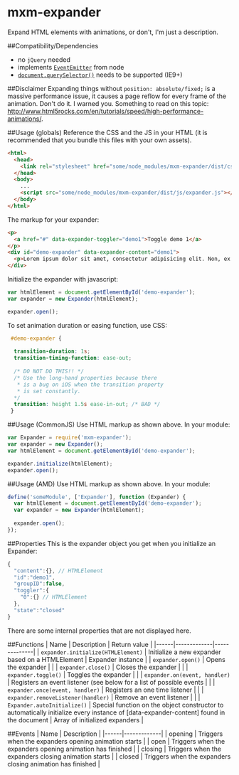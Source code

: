 # mxm-expander
Expand HTML elements with animations, or don't, I'm just a description.

##Compatibility/Dependencies
 - no `jQuery` needed
 - implements [`EventEmitter`](https://nodejs.org/api/events.html) from node
 - [`document.querySelector()`](http://caniuse.com/#feat=queryselector) needs to be supported (IE9+)

##Disclaimer
Expanding things without `position: absolute/fixed;` is a massive performance issue, it causes a page reflow for every frame of the animation. Don't do it. I warned you. Something to read on this topic: http://www.html5rocks.com/en/tutorials/speed/high-performance-animations/.

##Usage (globals)
Reference the CSS and the JS in your HTML (it is recommended that you bundle this files with your own assets).
```html
<html>
  <head>
    <link rel="stylesheet" href="some/node_modules/mxm-expander/dist/css/expander.css" />
  </head>
  <body>
    ...
    <script src="some/node_modules/mxm-expander/dist/js/expander.js"></script>
  </body>
</html>
```
The markup for your expander:
```html
<p>
  <a href="#" data-expander-toggler="demo1">Toggle demo 1</a>
</p>
<div id="demo-expander" data-expander-content="demo1">
  <p>Lorem ipsum dolor sit amet, consectetur adipisicing elit. Non, ex nulla! Esse architecto officia necessitatibus nihil voluptas harum magnam sint, sunt error! Cupiditate, et praesentium saepe ex culpa dolorum repudiandae.</p>
</div>
```
Initialize the expander with javascript:
```javascript
var htmlElement = document.getElementById('demo-expander');
var expander = new Expander(htmlElement);

expander.open();
```

To set animation duration or easing function, use CSS:
```CSS
 #demo-expander {
 
  transition-duration: 1s;
  transition-timing-function: ease-out;
  
  /* DO NOT DO THIS!! */
  /* Use the long-hand properties because there
   * is a bug on iOS when the transition property
   * is set constantly.
  */
  transition: height 1.5s ease-in-out; /* BAD */
 }
```

##Usage (CommonJS)
Use HTML markup as shown above. In your module:
```javascript
var Expander = require('mxm-expander');
var expander = new Expander();
var htmlElement = document.getElementById('demo-expander');

expander.initialize(htmlElement);
expander.open();
```

##Usage (AMD)
Use HTML markup as shown above. In your module:
```javascript
define('someModule', ['Expander'], function (Expander) {
  var htmlElement = document.getElementById('demo-expander');
  var expander = new Expander(htmlElement);
  
  expander.open();
});
```

##Properties
This is the expander object you get when you initialize an Expander:
```javascript
{
  "content":{}, // HTMLElement
  "id":"demo1",
  "groupID":false,
  "toggler":{
    "0":{} // HTMLElement
  },
  "state":"closed"
}
```
There are some internal properties that are not displayed here.

##Functions
| Name | Description | Return value |
|------|-------------|--------------|
| `expander.initialize(HTMLElement)` | Initialize a new expander based on a HTMLElement | Expander instance |
| `expander.open()` | Opens the expander | |
| `expander.close()` | Closes the expander | |
| `expander.toggle()` | Toggles the expander | |
| `expander.on(event, handler)` | Registers an event listener (see below for a list of possible events | |
| `expander.once(event, handler)` | Registers an one time listener | |
| `expander.removeListener(handler)` | Remove an event listener | |
| `Expander.autoInitialize()` | Special function on the object constructor to automatically initialize every instance of [data-expander-content] found in the document | Array of initialized expanders |

##Events
| Name | Description |
|------|-------------|
| opening | Triggers when the expanders opening animation starts |
| open | Triggers when the expanders opening animation has finished |
| closing | Triggers when the expanders closing animation starts |
| closed | Triggers when the expanders closing animation has finished |
